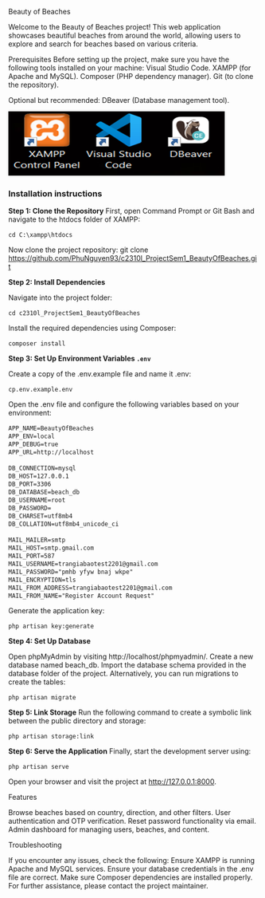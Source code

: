 
Beauty of Beaches

Welcome to the Beauty of Beaches project! This web application showcases beautiful beaches from around the world, allowing users to explore and search for beaches based on various criteria.

Prerequisites
Before setting up the project, make sure you have the following tools installed on your machine:
Visual Studio Code.
XAMPP (for Apache and MySQL).
Composer (PHP dependency manager).
Git (to clone the repository).

Optional but recommended:
DBeaver (Database management tool).



![alt text](./other/image1.png)



### Installation instructions

**Step 1: Clone the Repository**
First, open Command Prompt or Git Bash and navigate to the htdocs folder of XAMPP:
```shell
cd C:\xampp\htdocs
```


 Now clone the project repository:
git clone https://github.com/PhuNguyen93/c2310l_ProjectSem1_BeautyOfBeaches.git   



**Step 2: Install Dependencies**

Navigate into the project folder:
```shell
cd c2310l_ProjectSem1_BeautyOfBeaches
```


Install the required dependencies using Composer:
```shell
composer install
```



**Step 3: Set Up Environment Variables `.env`**

Create a copy of the .env.example file and name it .env:
```shell
cp.env.example.env
```


Open the .env file and configure the following variables based on your environment:

```shell
APP_NAME=BeautyOfBeaches
APP_ENV=local
APP_DEBUG=true
APP_URL=http://localhost

DB_CONNECTION=mysql
DB_HOST=127.0.0.1
DB_PORT=3306
DB_DATABASE=beach_db
DB_USERNAME=root
DB_PASSWORD=
DB_CHARSET=utf8mb4
DB_COLLATION=utf8mb4_unicode_ci

MAIL_MAILER=smtp
MAIL_HOST=smtp.gmail.com
MAIL_PORT=587
MAIL_USERNAME=trangiabaotest2201@gmail.com
MAIL_PASSWORD="pmhb yfyw bnaj wkpe"
MAIL_ENCRYPTION=tls
MAIL_FROM_ADDRESS=trangiabaotest2201@gmail.com
MAIL_FROM_NAME="Register Account Request"
```

Generate the application key:
```shell
php artisan key:generate
```

**Step 4: Set Up Database**

Open phpMyAdmin by visiting http://localhost/phpmyadmin/.
Create a new database named beach_db.
Import the database schema provided in the database folder of the project.
Alternatively, you can run migrations to create the tables:
```shell
php artisan migrate
```

**Step 5: Link Storage**
Run the following command to create a symbolic link between the public directory and storage:
```shell
php artisan storage:link
```


**Step 6: Serve the Application**
Finally, start the development server using:

```shell
php artisan serve
```

Open your browser and visit the project at http://127.0.0.1:8000.


Features

Browse beaches based on country, direction, and other filters.
User authentication and OTP verification.
Reset password functionality via email.
Admin dashboard for managing users, beaches, and content.


Troubleshooting

If you encounter any issues, check the following:
Ensure XAMPP is running Apache and MySQL services.
Ensure your database credentials in the .env file are correct.
Make sure Composer dependencies are installed properly.
For further assistance, please contact the project maintainer.
